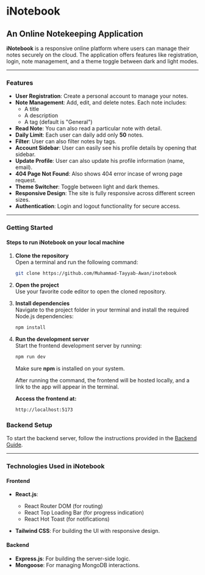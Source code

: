 # iNotebook

## An Online Notekeeping Application

**iNotebook** is a responsive online platform where users can manage their notes securely on the cloud. The application offers features like registration, login, note management, and a theme toggle between dark and light modes.

---

### Features

- **User Registration**: Create a personal account to manage your notes.
- **Note Management**: Add, edit, and delete notes. Each note includes:
  - A title
  - A description
  - A tag (default is "General")
- **Read Note**: You can also read a particular note with detail.
- **Daily Limit**: Each user can daily add only **50** notes.
- **Filter**: User can also filter notes by tags.
- **Account Sidebar**: User can easily see his profile details by opening that sidebar.
- **Update Profile**: User can also update his profile information (name, email).
- **404 Page Not Found**: Also shows 404 error incase of wrong page request.
- **Theme Switcher**: Toggle between light and dark themes.
- **Responsive Design**: The site is fully responsive across different screen sizes.
- **Authentication**: Login and logout functionality for secure access.

---

### Getting Started

#### Steps to run iNotebook on your local machine

1. **Clone the repository**  
   Open a terminal and run the following command:

   ```bash
   git clone https://github.com/Muhammad-Tayyab-Awan/inotebook
   ```

2. **Open the project**  
   Use your favorite code editor to open the cloned repository.

3. **Install dependencies**  
   Navigate to the project folder in your terminal and install the required Node.js dependencies:

   ```bash
   npm install
   ```

4. **Run the development server**  
   Start the frontend development server by running:

   ```bash
   npm run dev
   ```

   Make sure **npm** is installed on your system.

   After running the command, the frontend will be hosted locally, and a link to the app will appear in the terminal.

   **Access the frontend at:**

   ```https
   http://localhost:5173
   ```

### Backend Setup

To start the backend server, follow the instructions provided in the [Backend Guide](./backend/Backend.md).

---

### Technologies Used in **iNotebook**

#### Frontend

- **React.js**:

  - React Router DOM (for routing)
  - React Top Loading Bar (for progress indication)
  - React Hot Toast (for notifications)

- **Tailwind CSS**: For building the UI with responsive design.

#### Backend

- **Express.js**: For building the server-side logic.
- **Mongoose**: For managing MongoDB interactions.

